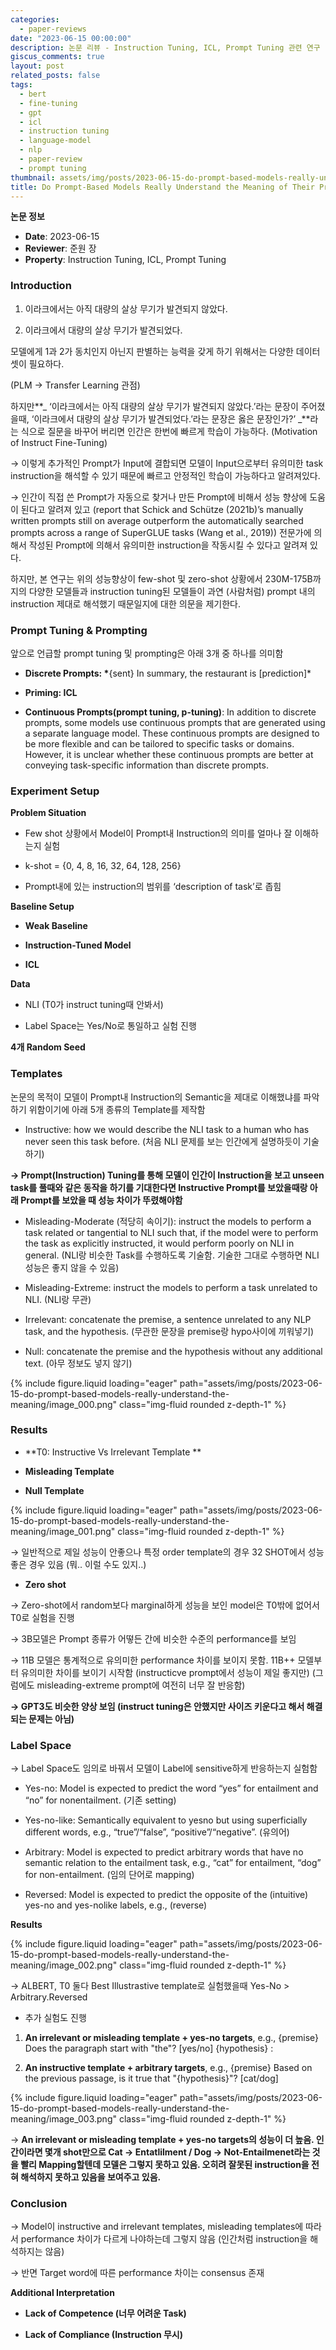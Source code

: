 ```yaml
---
categories:
  - paper-reviews
date: "2023-06-15 00:00:00"
description: 논문 리뷰 - Instruction Tuning, ICL, Prompt Tuning 관련 연구
giscus_comments: true
layout: post
related_posts: false
tags:
  - bert
  - fine-tuning
  - gpt
  - icl
  - instruction tuning
  - language-model
  - nlp
  - paper-review
  - prompt tuning
thumbnail: assets/img/posts/2023-06-15-do-prompt-based-models-really-understand-the-meaning/thumbnail.jpg
title: Do Prompt-Based Models Really Understand the Meaning of Their Prompts?
---
```


**논문 정보**

- **Date**: 2023-06-15
- **Reviewer**: 준원 장
- **Property**: Instruction Tuning, ICL, Prompt Tuning

### Introduction

1. 이라크에서는 아직 대량의 살상 무기가 발견되지 않았다.

1. 이라크에서 대량의 살상 무기가 발견되었다.

모델에게 1과 2가 동치인지 아닌지 판별하는 능력을 갖게 하기 위해서는 다양한 데이터셋이 필요하다.

(PLM → Transfer Learning 관점)

하지만**_ ‘이라크에서는 아직 대량의 살상 무기가 발견되지 않았다.’라는 문장이 주어졌을때, ‘이라크에서 대량의 살상 무기가 발견되었다.’라는 문장은 옳은 문장인가?’ _**라는 식으로 질문을 바꾸어 버리면 인간은 한번에 빠르게 학습이 가능하다. (Motivation of Instruct Fine-Tuning)

→ 이렇게 추가적인 Prompt가 Input에 결합되면 모델이 Input으로부터 유의미한 task instruction을 해석할 수 있기 때문에 빠르고 안정적인 학습이 가능하다고 알려져있다.

→ 인간이 직접 쓴 Prompt가 자동으로 찾거나 만든 Prompt에 비해서 성능 향상에 도움이 된다고 알려져 있고 (report that Schick and Schütze (2021b)’s manually written prompts still on average outperform the automatically searched prompts across a range of SuperGLUE tasks (Wang et al., 2019)) 전문가에 의해서 작성된 Prompt에 의해서 유의미한 instruction을 작동시킬 수 있다고 알려져 있다.

하지만, 본 연구는 위의 성능향상이 few-shot 및 zero-shot 상황에서 230M-175B까지의 다양한 모델들과 instruction tuning된 모델들이 과연 (사람처럼) prompt 내의 instruction 제대로 해석했기 때문일지에 대한 의문을 제기한다.

### Prompt Tuning & Prompting

앞으로 언급할 prompt tuning 및 prompting은 아래 3개 중 하나를 의미함

- **Discrete Prompts: \***{sent} In summary, the restaurant is [prediction]\*

- **Priming: ICL**

- **Continuous Prompts(prompt tuning, p-tuning)**: In addition to discrete prompts, some models use continuous prompts that are generated using a separate language model. These continuous prompts are designed to be more flexible and can be tailored to specific tasks or domains. However, it is unclear whether these continuous prompts are better at conveying task-specific information than discrete prompts.

### Experiment Setup

**Problem Situation**

- Few shot 상황에서 Model이 Prompt내 Instruction의 의미를 얼마나 잘 이해하는지 실험

- k-shot = {0, 4, 8, 16, 32, 64, 128, 256}

- Prompt내에 있는 instruction의 범위를 ‘description of task’로 좁힘

**Baseline Setup**

- **Weak Baseline**

- **Instruction-Tuned Model**

- **ICL**

**Data**

- NLI (T0가 instruct tuning때 안봐서)

- Label Space는 Yes/No로 통일하고 실험 진행

**4개 Random Seed**

### Templates

논문의 목적이 모델이 Prompt내 Instruction의 Semantic을 제대로 이해했냐를 파악하기 위함이기에 아래 5개 종류의 Template를 제작함

- Instructive: how we would describe the NLI task to a human who has never seen this task before. (처음 NLI 문제를 보는 인간에게 설명하듯이 기술하기)

**→ Prompt(Instruction) Tuning를 통해 모델이 인간이 Instruction을 보고 unseen task를 풀때와 같은 동작을 하기를 기대한다면 Instructive Prompt를 보았을때랑 아래 Prompt를 보았을 때 성능 차이가 뚜렸해야함**

- Misleading-Moderate (적당히 속이기): instruct the models to perform a task related or tangential to NLI such that, if the model were to perform the task as explicitly instructed, it would perform poorly on NLI in general. (NLI랑 비슷한 Task를 수행하도록 기술함. 기술한 그대로 수행하면 NLI 성능은 좋지 않을 수 있음)

- Misleading-Extreme: instruct the models to perform a task unrelated to NLI. (NLI랑 무관)

- Irrelevant: concatenate the premise, a sentence unrelated to any NLP task, and the hypothesis. (무관한 문장을 premise랑 hypo사이에 끼워넣기)

- Null: concatenate the premise and the hypothesis without any additional text. (아무 정보도 넣지 않기)

{% include figure.liquid loading="eager" path="assets/img/posts/2023-06-15-do-prompt-based-models-really-understand-the-meaning/image_000.png" class="img-fluid rounded z-depth-1" %}

### Results

- **T0: Instructive Vs Irrelevant Template **

- **Misleading Template**

- **Null Template**

{% include figure.liquid loading="eager" path="assets/img/posts/2023-06-15-do-prompt-based-models-really-understand-the-meaning/image_001.png" class="img-fluid rounded z-depth-1" %}

→ 일반적으로 제일 성능이 안좋으나 특정 order template의 경우 32 SHOT에서 성능 좋은 경우 있음 (뭐.. 이럴 수도 있지..)

- **Zero shot**

→ Zero-shot에서 random보다 marginal하게 성능을 보인 model은 T0밖에 없어서 T0로 실험을 진행

→ 3B모델은 Prompt 종류가 어떻든 간에 비슷한 수준의 performance를 보임

→ 11B 모델은 통계적으로 유의미한 performance 차이를 보이지 못함. 11B++ 모델부터 유의미한 차이를 보이기 시작함 (instructicve prompt에서 성능이 제일 좋지만) (그럼에도 misleading-extreme prompt에 여전히 너무 잘 반응함)

**→ GPT3도 비슷한 양상 보임 (instruct tuning은 안했지만 사이즈 키운다고 해서 해결되는 문제는 아님)**

### Label Space

→ Label Space도 임의로 바꿔서 모델이 Label에 sensitive하게 반응하는지 실험함

- Yes-no: Model is expected to predict the word “yes” for entailment and “no” for nonentailment. (기존 setting)

- Yes-no-like: Semantically equivalent to yesno but using superficially different words, e.g., “true”/“false”, “positive”/“negative”. (유의어)

- Arbitrary: Model is expected to predict arbitrary words that have no semantic relation to the entailment task, e.g., “cat” for entailment, “dog” for non-entailment. (임의 단어로 mapping)

- Reversed: Model is expected to predict the opposite of the (intuitive) yes-no and yes-nolike labels, e.g., (reverse)

**Results**

{% include figure.liquid loading="eager" path="assets/img/posts/2023-06-15-do-prompt-based-models-really-understand-the-meaning/image_002.png" class="img-fluid rounded z-depth-1" %}

→ ALBERT, T0 둘다 Best Illustrastive template로 실험했을때 Yes-No > Arbitrary.Reversed

- 추가 실험도 진행

1. **An irrelevant or misleading template + yes-no targets**, e.g., {premise} Does the paragraph start with "the"? [yes/no] {hypothesis} :

1. **An instructive template + arbitrary targets**, e.g., {premise} Based on the previous passage, is it true that "{hypothesis}"? [cat/dog]

{% include figure.liquid loading="eager" path="assets/img/posts/2023-06-15-do-prompt-based-models-really-understand-the-meaning/image_003.png" class="img-fluid rounded z-depth-1" %}

→ **An irrelevant or misleading template + yes-no targets의 성능이 더 높음. 인간이라면 몇개 shot만으로 Cat → Entatlilment / Dog → Not-Entailmenet라는 것을 빨리 Mapping할텐데 모델은 그렇지 못하고 있음. 오히려 잘못된 instruction을 전혀 해석하지 못하고 있음을 보여주고 있음.**

### Conclusion

→ Model이 instructive and irrelevant templates, misleading templates에 따라서 performance 차이가 다르게 나야하는데 그렇지 않음 (인간처럼 instruction을 해석하지는 않음)

→ 반면 Target word에 따른 performance 차이는 consensus 존재

**Additional Interpretation**

- **Lack of Competence (너무 어려운 Task)**

- **Lack of Compliance (Instruction 무시)**
